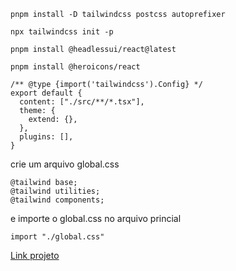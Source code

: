 ```
pnpm install -D tailwindcss postcss autoprefixer
```
```
npx tailwindcss init -p
```
```
pnpm install @headlessui/react@latest
```
```
pnpm install @heroicons/react
```
```
/** @type {import('tailwindcss').Config} */
export default {
  content: ["./src/**/*.tsx"],
  theme: {
    extend: {},
  },
  plugins: [],
}
```
crie um arquivo global.css
```
@tailwind base;
@tailwind utilities;
@tailwind components;
```
e importe o global.css no arquivo princial
```
import "./global.css"
```




[Link projeto](https://alura-book-swart.vercel.app/)
